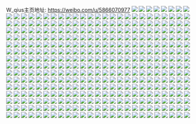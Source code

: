 W_qius主页地址: https://weibo.com/u/5866070977 
![](https://wx4.sinaimg.cn/mw2000/006oZr21gy1h9czw6kaw4j31400u0tgg.jpg) 
![](https://wx4.sinaimg.cn/mw2000/006oZr21gy1h9czw8965wj31400u0n5f.jpg) 
![](https://wx4.sinaimg.cn/mw2000/006oZr21gy1h9czweocjrj30tj10qk0q.jpg) 
![](https://wx4.sinaimg.cn/mw2000/006oZr21gy1h9anufvnnnj31400u079p.jpg) 
![](https://wx4.sinaimg.cn/mw2000/006oZr21gy1h95zeq20haj30u00x548s.jpg) 
![](https://wx4.sinaimg.cn/mw2000/006oZr21gy1h95zeozttoj30u0140woa.jpg) 
![](https://wx4.sinaimg.cn/mw2000/006oZr21gy1h95zenxmvlj30u014610u.jpg) 
![](https://wx4.sinaimg.cn/mw2000/006oZr21gy1h8wcj4cph3j31280u0451.jpg) 
![](https://wx4.sinaimg.cn/mw2000/006oZr21gy1h8wcisb42fj30u014vq6o.jpg) 
![](https://wx4.sinaimg.cn/mw2000/006oZr21gy1h8vd5m8fafj30v90r140a.jpg) 
![](https://wx4.sinaimg.cn/mw2000/006oZr21gy1h8vd5mpfzzj30u01pq43f.jpg) 
![](https://wx4.sinaimg.cn/mw2000/006oZr21gy1h8vd5luolyj30v90cqjrp.jpg) 
![](https://wx4.sinaimg.cn/mw2000/006oZr21gy1h8qzftor8ij30u014010a.jpg) 
![](https://wx4.sinaimg.cn/mw2000/006oZr21gy1h8qzfv01d0j31400u04a4.jpg) 
![](https://wx4.sinaimg.cn/mw2000/006oZr21gy1h8qzft1k7wj30u00u0wll.jpg) 
![](https://wx4.sinaimg.cn/mw2000/006oZr21gy1h8qzfs8gr4j30u01crgpr.jpg) 
![](https://wx4.sinaimg.cn/mw2000/006oZr21gy1h8pm5whofxj31400u0jxp.jpg) 
![](https://wx4.sinaimg.cn/mw2000/006oZr21gy1h8pm5v0pjpj30u01syq6x.jpg) 
![](https://wx4.sinaimg.cn/mw2000/006oZr21gy1h8pm5xbreej30wi0gl0ta.jpg) 
![](https://wx4.sinaimg.cn/mw2000/006oZr21gy1h8pm62n7gxj30u01sy0xg.jpg) 
![](https://wx4.sinaimg.cn/mw2000/006oZr21gy1h938e865u2j31400u0afl.jpg) 
![](https://wx4.sinaimg.cn/mw2000/006oZr21gy1h938e8p6lzj31400u00y6.jpg) 
![](https://wx4.sinaimg.cn/mw2000/006oZr21gy1h8md3t7qv9j312e0u0wjr.jpg) 
![](https://wx4.sinaimg.cn/mw2000/006oZr21gy1h8md3timz9j30u00u0dk1.jpg) 
![](https://wx4.sinaimg.cn/mw2000/006oZr21gy1h8md3soz0lj30u00u0wh8.jpg) 
![](https://wx4.sinaimg.cn/mw2000/006oZr21gy1h8kbck4wjkj30u0140dqg.jpg) 
![](https://wx4.sinaimg.cn/mw2000/006oZr21gy1h8kbcjpcg4j30pp140dlu.jpg) 
![](https://wx4.sinaimg.cn/mw2000/006oZr21gy1h8kbcl99wxj30sd0qrdm3.jpg) 
![](https://wx4.sinaimg.cn/mw2000/006oZr21gy1h8kbckkpfyj30u00u046f.jpg) 
![](https://wx4.sinaimg.cn/mw2000/006oZr21gy1h8kbcjbxg4j30ts0wqgrd.jpg) 
![](https://wx4.sinaimg.cn/mw2000/006oZr21gy1h8kbcky38lj31410u0n4l.jpg) 
![](https://wx4.sinaimg.cn/mw2000/006oZr21gy1h8kbcm1zhbj30u00u0gs3.jpg) 
![](https://wx4.sinaimg.cn/mw2000/006oZr21gy1h8kbcmhk5ej30zk0qnwlo.jpg) 
![](https://wx4.sinaimg.cn/mw2000/006oZr21gy1h8gvbjqc1ij30u0140qcc.jpg) 
![](https://wx4.sinaimg.cn/mw2000/006oZr21gy1h8gvbjfnigj30u00u078x.jpg) 
![](https://wx4.sinaimg.cn/mw2000/006oZr21gy1h855vb71dwj30u014vjw9.jpg) 
![](https://wx4.sinaimg.cn/mw2000/006oZr21gy1h7q2ykpxx9j31400u079p.jpg) 
![](https://wx4.sinaimg.cn/mw2000/006oZr21gy1h7q2yleqerj31400u0100.jpg) 
![](https://wx4.sinaimg.cn/mw2000/006oZr21gy1h7q2yiuua2j31400u0n5m.jpg) 
![](https://wx4.sinaimg.cn/mw2000/006oZr21gy1h7q2yjdlyrj31400u0n39.jpg) 
![](https://wx4.sinaimg.cn/mw2000/006oZr21gy1h7q2yi42mqj31400u0do0.jpg) 
![](https://wx4.sinaimg.cn/mw2000/006oZr21gy1h7q2ym1ftjj31400u045x.jpg) 
![](https://wx4.sinaimg.cn/mw2000/006oZr21gy1h7j54bhpqij31400u0wnn.jpg) 
![](https://wx4.sinaimg.cn/mw2000/006oZr21gy1h7j54fyar6j31400u0gqv.jpg) 
![](https://wx4.sinaimg.cn/mw2000/006oZr21gy1h7j54d2vwij30u00u00xv.jpg) 
![](https://wx4.sinaimg.cn/mw2000/006oZr21gy1h7j54dx3ljj31160u0ahe.jpg) 
![](https://wx4.sinaimg.cn/mw2000/006oZr21gy1h7p320zc80j313y0mpdps.jpg) 
![](https://wx4.sinaimg.cn/mw2000/006oZr21gy1h6l06f4v8sj30u0159ahl.jpg) 
![](https://wx4.sinaimg.cn/mw2000/006oZr21gy1h6l8vit9bpj30u0145qbb.jpg) 
![](https://wx4.sinaimg.cn/mw2000/006oZr21gy1h6l8vjpn8fj30u014nwkt.jpg) 
![](https://wx4.sinaimg.cn/mw2000/006oZr21gy1h6l7kzqactj30u0153jxj.jpg) 
![](https://wx4.sinaimg.cn/mw2000/006oZr21gy1h6l7l19mc3j30u01sxgv5.jpg) 
![](https://wx4.sinaimg.cn/mw2000/006oZr21gy1h6l06dzz0jj31400u0gxc.jpg) 
![](https://wx4.sinaimg.cn/mw2000/006oZr21gy1h6l7l9a2p9j30u0140k0i.jpg) 
![](https://wx4.sinaimg.cn/mw2000/006oZr21gy1h938qeorazj31400u0qdf.jpg) 
![](https://wx4.sinaimg.cn/mw2000/006oZr21gy1h6i95rplkxj30u00xnq97.jpg) 
![](https://wx4.sinaimg.cn/mw2000/006oZr21gy1h6i95sr2u1j31900u013w.jpg) 
![](https://wx4.sinaimg.cn/mw2000/006oZr21gy1h6i95qv13nj30u0145jyo.jpg) 
![](https://wx4.sinaimg.cn/mw2000/006oZr21gy1h64v44s6v2j30u015dgx3.jpg) 
![](https://wx4.sinaimg.cn/mw2000/006oZr21gy1h64v492pj1j30rt16rq9c.jpg) 
![](https://wx4.sinaimg.cn/mw2000/006oZr21gy1h635cym1g9j30u0148aio.jpg) 
![](https://wx4.sinaimg.cn/mw2000/006oZr21gy1h635j1xo86j30wi0q1ab4.jpg) 
![](https://wx4.sinaimg.cn/mw2000/006oZr21gy1h5xgrsnc73j30u0138q6z.jpg) 
![](https://wx4.sinaimg.cn/mw2000/006oZr21gy1h5x9lxdkbnj30u014edix.jpg) 
![](https://wx4.sinaimg.cn/mw2000/006oZr21gy1h5x9lyiv27j30u014y485.jpg) 
![](https://wx4.sinaimg.cn/mw2000/006oZr21gy1h5x9lts99gj30u0148tk5.jpg) 
![](https://wx4.sinaimg.cn/mw2000/006oZr21gy1h5x9lzm8laj31400u0wfu.jpg) 
![](https://wx4.sinaimg.cn/mw2000/006oZr21gy1h5x9lv9j58j30u015djxk.jpg) 
![](https://wx4.sinaimg.cn/mw2000/006oZr21gy1h5o0kyq7nfj30u015lakn.jpg) 
![](https://wx4.sinaimg.cn/mw2000/006oZr21gy1h5o0l076muj30u049p7wh.jpg) 
![](https://wx4.sinaimg.cn/mw2000/006oZr21gy1h5o0l1epdrj30u0159aks.jpg) 
![](https://wx4.sinaimg.cn/mw2000/006oZr21gy1h5o0l2n92bj313b0u079b.jpg) 
![](https://wx4.sinaimg.cn/mw2000/006oZr21gy1h5o0l3q0rdj31400u043a.jpg) 
![](https://wx4.sinaimg.cn/mw2000/006oZr21gy1h5o0l3321jj31400u0adv.jpg) 
![](https://wx4.sinaimg.cn/mw2000/006oZr21gy1h5o0l62hnbj30u0140do5.jpg) 
![](https://wx4.sinaimg.cn/mw2000/006oZr21gy1h5o0r1z94tj30u0140dij.jpg) 
![](https://wx4.sinaimg.cn/mw2000/006oZr21gy1h5o0rcmkssj31400u0ahb.jpg) 
![](https://wx4.sinaimg.cn/mw2000/006oZr21gy1h5j76kq4zlj30u013bafu.jpg) 
![](https://wx4.sinaimg.cn/mw2000/006oZr21gy1h5h24a45wyj31400u0qac.jpg) 
![](https://wx4.sinaimg.cn/mw2000/006oZr21gy1h50u2so9pij31400u0ah0.jpg) 
![](https://wx4.sinaimg.cn/mw2000/006oZr21gy1h4v9y0jm6kj30u014vgt2.jpg) 
![](https://wx4.sinaimg.cn/mw2000/006oZr21gy1h4v9xzt3lmj30tz0mitgd.jpg) 
![](https://wx4.sinaimg.cn/mw2000/006oZr21gy1h4v9y19g21j30u014v0yg.jpg) 
![](https://wx4.sinaimg.cn/mw2000/006oZr21gy1h4ss8lplutj31400u0tgr.jpg) 
![](https://wx4.sinaimg.cn/mw2000/006oZr21gy1h4ss8mtfbfj31400u0gtq.jpg) 
![](https://wx4.sinaimg.cn/mw2000/006oZr21gy1h4ss90gbjtj31400u0n58.jpg) 
![](https://wx4.sinaimg.cn/mw2000/006oZr21gy1h4rn1n3pzdj30u016aq9o.jpg) 
![](https://wx4.sinaimg.cn/mw2000/006oZr21gy1h4rn1r3cfvj30u014cwl2.jpg) 
![](https://wx4.sinaimg.cn/mw2000/006oZr21gy1h4rn1hxridj30u0141dor.jpg) 
![](https://wx4.sinaimg.cn/mw2000/006oZr21gy1h4rn1jyd6oj31400u07ab.jpg) 
![](https://wx4.sinaimg.cn/mw2000/006oZr21gy1h4rgm02wtqj31400u0jxq.jpg) 
![](https://wx4.sinaimg.cn/mw2000/006oZr21gy1h4rgm0x6vwj31400u0wk6.jpg) 
![](https://wx4.sinaimg.cn/mw2000/006oZr21gy1h4kg9arg8kj31400u0gr4.jpg) 
![](https://wx4.sinaimg.cn/mw2000/006oZr21gy1h4jq0htbi7j31400u048v.jpg) 
![](https://wx4.sinaimg.cn/mw2000/006oZr21gy1h4fnmjsl32j30u02faawa.jpg) 
![](https://wx4.sinaimg.cn/mw2000/006oZr21gy1h4fnmkqjhbj30u031xdzz.jpg) 
![](https://wx4.sinaimg.cn/mw2000/006oZr21gy1h4fnml6qy2j30u00yq123.jpg) 
![](https://wx4.sinaimg.cn/mw2000/006oZr21gy1h4fnmn1ff5j30u03o4e5f.jpg) 
![](https://wx4.sinaimg.cn/mw2000/006oZr21gy1h4fnmnyx94j31400u0dnb.jpg) 
![](https://wx4.sinaimg.cn/mw2000/006oZr21gy1h938yoxqodj30p135sqkf.jpg) 
![](https://wx4.sinaimg.cn/mw2000/006oZr21gy1h4911fl2qtj31400u0gs6.jpg) 
![](https://wx4.sinaimg.cn/mw2000/006oZr21gy1h3u8s1frdyj31ks0u0jy1.jpg) 
![](https://wx4.sinaimg.cn/mw2000/006oZr21gy1h3u8rzpnxuj30uq0pmq7c.jpg) 
![](https://wx4.sinaimg.cn/mw2000/006oZr21gy1h3u8s292z4j31og0u0k00.jpg) 
![](https://wx4.sinaimg.cn/mw2000/006oZr21gy1h3u8rxydnbj30qo0k0q45.jpg) 
![](https://wx4.sinaimg.cn/mw2000/006oZr21gy1h3u8t0wge6j30u00u0tep.jpg) 
![](https://wx4.sinaimg.cn/mw2000/006oZr21gy1h3u8s0pdv3j30u00u0gx3.jpg) 
![](https://wx4.sinaimg.cn/mw2000/006oZr21gy1h3u8x9ptonj30u00u0n3z.jpg) 
![](https://wx4.sinaimg.cn/mw2000/006oZr21ly1h3pg8eju01j30u0140gqv.jpg) 
![](https://wx4.sinaimg.cn/mw2000/006oZr21ly1h3pg8gobirj30u00u0ajg.jpg) 
![](https://wx4.sinaimg.cn/mw2000/006oZr21gy1h5iedoswotj30u00u0doj.jpg) 
![](https://wx4.sinaimg.cn/mw2000/006oZr21gy1h5iedyywlpj30u00u0gpw.jpg) 
![](https://wx4.sinaimg.cn/mw2000/006oZr21gy1h3a66iv7zfj31hc0u0aon.jpg) 
![](https://wx4.sinaimg.cn/mw2000/006oZr21gy1h3a66jbki1j30u0140dm8.jpg) 
![](https://wx4.sinaimg.cn/mw2000/006oZr21gy1h3a66gzhltj30u0140dop.jpg) 
![](https://wx4.sinaimg.cn/mw2000/006oZr21gy1h36tb03ohrj31400u0thz.jpg) 
![](https://wx4.sinaimg.cn/mw2000/006oZr21gy1h360ej80dvj31uo0u0448.jpg) 
![](https://wx4.sinaimg.cn/mw2000/006oZr21gy1h360emveudj31400u0wlp.jpg) 
![](https://wx4.sinaimg.cn/mw2000/006oZr21gy1h360ek8i03j31400u00yf.jpg) 
![](https://wx4.sinaimg.cn/mw2000/006oZr21gy1h360ekqfjtj30u0140gvh.jpg) 
![](https://wx4.sinaimg.cn/mw2000/006oZr21gy1h2xmrbsxlpj313z0u0jw7.jpg) 
![](https://wx4.sinaimg.cn/mw2000/006oZr21gy1h1ngykn82nj31400u0tdt.jpg) 
![](https://wx4.sinaimg.cn/mw2000/006oZr21gy1h1ngyi6vuvj30sd15twm3.jpg) 
![](https://wx4.sinaimg.cn/mw2000/006oZr21gy1h1ngyjhwtwj30wv0k0aeg.jpg) 
![](https://wx4.sinaimg.cn/mw2000/006oZr21gy1h1ngyj3qgej30t816rahv.jpg) 
![](https://wx4.sinaimg.cn/mw2000/006oZr21gy1h2mc1czo99j30zk0k078t.jpg) 
![](https://wx4.sinaimg.cn/mw2000/006oZr21gy1h0pxs569vlj31sk1cvtu3.jpg) 
![](https://wx4.sinaimg.cn/mw2000/006oZr21gy1h0pxs9p9vnj31w01ey1fr.jpg) 
![](https://wx4.sinaimg.cn/mw2000/006oZr21gy1h0pxs6klwgj31w01eynpd.jpg) 
![](https://wx4.sinaimg.cn/mw2000/006oZr21gy1gze4fav2joj31900u0ti7.jpg) 
![](https://wx4.sinaimg.cn/mw2000/006oZr21gy1gze4hj5i00j313z0u0al5.jpg) 
![](https://wx4.sinaimg.cn/mw2000/006oZr21gy1gze4fc7gb2j30u00u0799.jpg) 
![](https://wx4.sinaimg.cn/mw2000/006oZr21gy1gze4ff1w7qj313z0u0q69.jpg) 
![](https://wx4.sinaimg.cn/mw2000/006oZr21gy1gze4fdqq20j313z0u0dli.jpg) 
![](https://wx4.sinaimg.cn/mw2000/006oZr21gy1gza285l3ufj313z0u0dkm.jpg) 
![](https://wx4.sinaimg.cn/mw2000/006oZr21gy1gza27yv6l7j31400u0458.jpg) 
![](https://wx4.sinaimg.cn/mw2000/006oZr21gy1gza27vnc6oj30u0140gz8.jpg) 
![](https://wx4.sinaimg.cn/mw2000/006oZr21gy1gza280dj15j31400u0wlb.jpg) 
![](https://wx4.sinaimg.cn/mw2000/006oZr21gy1gza2848uu6j313z0u0ahr.jpg) 
![](https://wx4.sinaimg.cn/mw2000/006oZr21gy1gza2824z9ej31400u07aw.jpg) 
![](https://wx4.sinaimg.cn/mw2000/006oZr21gy1gza286lcovj30u00u0n1n.jpg) 
![](https://wx4.sinaimg.cn/mw2000/006oZr21gy1gza288prx6j30u00u0n61.jpg) 
![](https://wx4.sinaimg.cn/mw2000/006oZr21gy1gza289udt2j30u00u0tcx.jpg) 
![](https://wx4.sinaimg.cn/mw2000/006oZr21gy1gyuzrx42woj30rs0ku41o.jpg) 
![](https://wx4.sinaimg.cn/mw2000/006oZr21gy1gyuzrxitgdj31400u0q90.jpg) 
![](https://wx4.sinaimg.cn/mw2000/006oZr21gy1gyuzrwqst6j30sg0lcgou.jpg) 
![](https://wx4.sinaimg.cn/mw2000/006oZr21gy1gyuzry6lo4j31400u0qdg.jpg) 
![](https://wx4.sinaimg.cn/mw2000/006oZr21gy1gyuzrz5yw5j31400u048z.jpg) 
![](https://wx4.sinaimg.cn/mw2000/006oZr21gy1gymfwtof4tj30lr340e2r.jpg) 
![](https://wx4.sinaimg.cn/mw2000/006oZr21gy1gymfwvuwvqj30u040f4qp.jpg) 
![](https://wx4.sinaimg.cn/mw2000/006oZr21gy1gyjfnes72wj313z0u0482.jpg) 
![](https://wx4.sinaimg.cn/mw2000/006oZr21gy1gyjfngqf6hj30u00u0gqq.jpg) 
![](https://wx4.sinaimg.cn/mw2000/006oZr21gy1gyjfnqtdrsj313z0u0qc7.jpg) 
![](https://wx4.sinaimg.cn/mw2000/006oZr21gy1gyjfnl2a1tj313z0u0wkv.jpg) 
![](https://wx4.sinaimg.cn/mw2000/006oZr21gy1gyjfnb5wl1j31400u07cc.jpg) 
![](https://wx4.sinaimg.cn/mw2000/006oZr21gy1gyjfnpqcodj30u00u079k.jpg) 
![](https://wx4.sinaimg.cn/mw2000/006oZr21gy1gyjfntowxbj31hc0u047f.jpg) 
![](https://wx4.sinaimg.cn/mw2000/006oZr21gy1gyjfnih3ntj313z0u0tg9.jpg) 
![](https://wx4.sinaimg.cn/mw2000/006oZr21gy1gyjfo34my2j30sg2tx4qp.jpg) 
![](https://wx4.sinaimg.cn/mw2000/006oZr21gy1gyhlzdtgffj313z0u0juv.jpg) 
![](https://wx4.sinaimg.cn/mw2000/006oZr21gy1gyhlzgabhpj313z0u0jyj.jpg) 
![](https://wx4.sinaimg.cn/mw2000/006oZr21gy1gyhlzkiechj313z0u0tik.jpg) 
![](https://wx4.sinaimg.cn/mw2000/006oZr21gy1gyhlzmpha9j30u01407cg.jpg) 
![](https://wx4.sinaimg.cn/mw2000/006oZr21gy1gyhlzokm78j31400u00yw.jpg) 
![](https://wx4.sinaimg.cn/mw2000/006oZr21gy1gyhlzcg5zqj30u00u0ait.jpg) 
![](https://wx4.sinaimg.cn/mw2000/006oZr21gy1gxy1un5jh2j30u00u0gps.jpg) 
![](https://wx4.sinaimg.cn/mw2000/006oZr21gy1gxy1j5ym61j31400u0aik.jpg) 
![](https://wx4.sinaimg.cn/mw2000/006oZr21gy1gxy1j4r3o1j30zk0k0gp8.jpg) 
![](https://wx4.sinaimg.cn/mw2000/006oZr21gy1gxy1j32v5aj30u0292k3m.jpg) 
![](https://wx4.sinaimg.cn/mw2000/006oZr21gy1gxy1j3oezyj30zk0k0n10.jpg) 
![](https://wx4.sinaimg.cn/mw2000/006oZr21gy1gxy1yaovy4j30u016b436.jpg) 
![](https://wx4.sinaimg.cn/mw2000/006oZr21gy1gxwdgl4el0j30xy0j2n1i.jpg) 
![](https://wx4.sinaimg.cn/mw2000/006oZr21gy1gxwdjahrlrj31400u0jxf.jpg) 
![](https://wx4.sinaimg.cn/mw2000/006oZr21gy1gxidd7ryitj31400u0dnd.jpg) 
![](https://wx4.sinaimg.cn/mw2000/006oZr21gy1gx6we9tni9j31400u0qef.jpg) 
![](https://wx4.sinaimg.cn/mw2000/006oZr21gy1gx6we8xrj3j31400u00y1.jpg) 
![](https://wx4.sinaimg.cn/mw2000/006oZr21gy1gx6we87zh9j30u0140k21.jpg) 
![](https://wx4.sinaimg.cn/mw2000/006oZr21gy1gwxlna5lzgj315s0vc7dm.jpg) 
![](https://wx4.sinaimg.cn/mw2000/006oZr21gy1gwxlnbtheqj33402c0kjn.jpg) 
![](https://wx4.sinaimg.cn/mw2000/006oZr21gy1gwxlnctx2sj315s0vcq8s.jpg) 
![](https://wx4.sinaimg.cn/mw2000/006oZr21gy1gwxlq50290j30wi0mhq98.jpg) 
![](https://wx4.sinaimg.cn/mw2000/006oZr21gy1gwhg8mfnxpj33332bbhdu.jpg) 
![](https://wx4.sinaimg.cn/mw2000/006oZr21gy1gwhg8nn4igj33332bbhdu.jpg) 
![](https://wx4.sinaimg.cn/mw2000/006oZr21gy1gwhg8ocx6cj315s0vc7cb.jpg) 
![](https://wx4.sinaimg.cn/mw2000/006oZr21gy1gwhg8r78k0j32c0340npf.jpg) 
![](https://wx4.sinaimg.cn/mw2000/006oZr21gy1gwhg8sxoxij33402c0u0y.jpg) 
![](https://wx4.sinaimg.cn/mw2000/006oZr21gy1gwhga8oldvj30wi0m3ahr.jpg) 
![](https://wx4.sinaimg.cn/mw2000/006oZr21gy1gvvket0h4vj32c0340kjm.jpg) 
![](https://wx4.sinaimg.cn/mw2000/006oZr21gy1gvvkelbku2j30vc0vc0zx.jpg) 
![](https://wx4.sinaimg.cn/mw2000/006oZr21gy1gvvkeqaagsj33402c04qr.jpg) 
![](https://wx4.sinaimg.cn/mw2000/006oZr21gy1gvvkendz0pj33402c0u0y.jpg) 
![](https://wx4.sinaimg.cn/mw2000/006oZr21gy1gvimeg1t4fj615s0vcwoq02.jpg) 
![](https://wx4.sinaimg.cn/mw2000/006oZr21gy1gvim6kbl8uj615s0vcwqg02.jpg) 
![](https://wx4.sinaimg.cn/mw2000/006oZr21gy1gv0a1rwab5j60u013yn4t02.jpg) 
![](https://wx4.sinaimg.cn/mw2000/006oZr21gy1gv0a1suczvj61400u0tea02.jpg) 
![](https://wx4.sinaimg.cn/mw2000/006oZr21gy1gv0a1qwnu3j61400u0qm002.jpg) 
![](https://wx4.sinaimg.cn/mw2000/006oZr21gy1gv0a1ptk38j61400u0jvh02.jpg) 
![](https://wx4.sinaimg.cn/mw2000/006oZr21gy1gv0a1tbzw5j61400u00xf02.jpg) 
![](https://wx4.sinaimg.cn/mw2000/006oZr21gy1gv0a1tuqz7j61400u042s02.jpg) 
![](https://wx4.sinaimg.cn/mw2000/006oZr21gy1gu0b4nfgmvj31400u0gyq.jpg) 
![](https://wx4.sinaimg.cn/mw2000/006oZr21gy1gu0b4omc3lj31400u0agp.jpg) 
![](https://wx4.sinaimg.cn/mw2000/006oZr21gy1gu0b4lzdrnj31400u0qbm.jpg) 
![](https://wx4.sinaimg.cn/mw2000/006oZr21gy1gu0b4papq8j31910u0458.jpg) 
![](https://wx4.sinaimg.cn/mw2000/006oZr21gy1gu3ldj8tbpj30u028igvl.jpg) 
![](https://wx4.sinaimg.cn/mw2000/006oZr21gy1guamkbglm9j61400u0wog02.jpg) 
![](https://wx4.sinaimg.cn/mw2000/006oZr21gy1gt8bz0io5nj30u00u042h.jpg) 
![](https://wx4.sinaimg.cn/mw2000/006oZr21gy1gt8byztah2j30u02xh4gu.jpg) 
![](https://wx4.sinaimg.cn/mw2000/006oZr21gy1gt8bz1ejsej61400u0wo102.jpg) 
![](https://wx4.sinaimg.cn/mw2000/006oZr21gy1gt8byxy3fpj31400u0dkx.jpg) 
![](https://wx4.sinaimg.cn/mw2000/006oZr21gy1gt0fwjsd9aj30lc0lb77s.jpg) 
![](https://wx4.sinaimg.cn/mw2000/006oZr21gy1gt0fwjgnbpj30vc0vcgso.jpg) 
![](https://wx4.sinaimg.cn/mw2000/006oZr21gy1gt0fwc02joj30vc0vc494.jpg) 
![](https://wx4.sinaimg.cn/mw2000/006oZr21gy1gt0g2g1lcsj31600vaaiy.jpg) 
![](https://wx4.sinaimg.cn/mw2000/006oZr21gy1gt0fwh3crdj33402c0e83.jpg) 
![](https://wx4.sinaimg.cn/mw2000/006oZr21gy1gt0fwkp24mj30wi0xk7d1.jpg) 
![](https://wx4.sinaimg.cn/mw2000/006oZr21gy1gsqq30wqspj30u00u0gt4.jpg) 
![](https://wx4.sinaimg.cn/mw2000/006oZr21gy1gsqq319x95j31400u0wnb.jpg) 
![](https://wx4.sinaimg.cn/mw2000/006oZr21gy1gsqq30kwx0j30u014010c.jpg) 
![](https://wx4.sinaimg.cn/mw2000/006oZr21gy1gsqq2z78qwj31410u044x.jpg) 
![](https://wx4.sinaimg.cn/mw2000/006oZr21gy1gsqq2zugg7j30u00u0780.jpg) 
![](https://wx4.sinaimg.cn/mw2000/006oZr21gy1gsqq3071txj31400u075u.jpg) 
![](https://wx4.sinaimg.cn/mw2000/006oZr21gy1gs7ijiwkp1j30vc0vcdp2.jpg) 
![](https://wx4.sinaimg.cn/mw2000/006oZr21gy1gs7iji7ea4j32bc334npe.jpg) 
![](https://wx4.sinaimg.cn/mw2000/006oZr21gy1gs7ijjvo0vj32bc1avkjl.jpg) 
![](https://wx4.sinaimg.cn/mw2000/006oZr21gy1gs7ijkeqxqj30vc0vcn7o.jpg) 
![](https://wx4.sinaimg.cn/mw2000/006oZr21gy1gs7ijl1i6ij315s0vc7wh.jpg) 
![](https://wx4.sinaimg.cn/mw2000/006oZr21gy1gs7ijh4yvdj313p0vcgv2.jpg) 
![](https://wx4.sinaimg.cn/mw2000/006oZr21gy1gs3qykztu8j31hd0u0tkb.jpg) 
![](https://wx4.sinaimg.cn/mw2000/006oZr21gy1gs3qym9913j30wi0i1tb8.jpg) 
![](https://wx4.sinaimg.cn/mw2000/006oZr21gy1gs3qylqfx5j30u00u0dn6.jpg) 
![](https://wx4.sinaimg.cn/mw2000/006oZr21gy1gs3qyjz6uij30u00u0tgh.jpg) 
![](https://wx4.sinaimg.cn/mw2000/006oZr21gy1gs3qyjgyjzj30u00u0jxj.jpg) 
![](https://wx4.sinaimg.cn/mw2000/006oZr21gy1gs3qyki5o2j30u00u0aj1.jpg) 
![](https://wx4.sinaimg.cn/mw2000/006oZr21gy1gs3qyhvmslj31hc0u07k9.jpg) 
![](https://wx4.sinaimg.cn/mw2000/006oZr21gy1gs3qyj30goj30rs1mitld.jpg) 
![](https://wx4.sinaimg.cn/mw2000/006oZr21gy1gs3qyih7t1j31900u0qgp.jpg) 
![](https://wx4.sinaimg.cn/mw2000/006oZr21gy1gry8qjl0q0j313g0u0dmg.jpg) 
![](https://wx4.sinaimg.cn/mw2000/006oZr21gy1gry8qgwpt1j30rs0kuq78.jpg) 
![](https://wx4.sinaimg.cn/mw2000/006oZr21gy1gry8qfb3fmj31hb0u0n4l.jpg) 
![](https://wx4.sinaimg.cn/mw2000/006oZr21gy1grgypnkhm2j318y0u0wnl.jpg) 
![](https://wx4.sinaimg.cn/mw2000/006oZr21gy1grgypn4u3oj31400u04b8.jpg) 
![](https://wx4.sinaimg.cn/mw2000/006oZr21gy1grgypmrlj2j312o0u0q9o.jpg) 
![](https://wx4.sinaimg.cn/mw2000/006oZr21gy1grgyq83y30j30u00u0wru.jpg) 
![](https://wx4.sinaimg.cn/mw2000/006oZr21gy1grgypm6lxfj31400u078a.jpg) 
![](https://wx4.sinaimg.cn/mw2000/006oZr21gy1grgypu9lz7j31hc0u04gz.jpg) 
![](https://wx4.sinaimg.cn/mw2000/006oZr21gy1grgypsf3vmj30u00u0q9z.jpg) 
![](https://wx4.sinaimg.cn/mw2000/006oZr21gy1grgyps0knzj30zk0k0agj.jpg) 
![](https://wx4.sinaimg.cn/mw2000/006oZr21gy1grgypra4fmj30u00u0109.jpg) 
![](https://wx4.sinaimg.cn/mw2000/006oZr21gy1grdfsnzw32j30u00u07bl.jpg) 
![](https://wx4.sinaimg.cn/mw2000/006oZr21gy1grdfsogw8aj31400u0ahf.jpg) 
![](https://wx4.sinaimg.cn/mw2000/006oZr21gy1grdfsp5n51j31400u0tm2.jpg) 
![](https://wx4.sinaimg.cn/mw2000/006oZr21gy1gra5cxdxapj31400u07c6.jpg) 
![](https://wx4.sinaimg.cn/mw2000/006oZr21gy1gra5cwxusjj60rs0kuad702.jpg) 
![](https://wx4.sinaimg.cn/mw2000/006oZr21gy1gr8xj5j903j30u00u07cg.jpg) 
![](https://wx4.sinaimg.cn/mw2000/006oZr21gy1gr8xj4m9lxj31hb0u047a.jpg) 
![](https://wx4.sinaimg.cn/mw2000/006oZr21gy1gr8xj543qvj31400u046h.jpg) 
![](https://wx4.sinaimg.cn/mw2000/006oZr21gy1gqn30lniypj32801o0b2a.jpg) 
![](https://wx4.sinaimg.cn/mw2000/006oZr21gy1gqh1l49zrfj32aq3404qs.jpg) 
![](https://wx4.sinaimg.cn/mw2000/006oZr21gy1gqh1l8gsazj30n00y50zi.jpg) 
![](https://wx4.sinaimg.cn/mw2000/006oZr21gy1gqh1l5af2uj30n00yiwp6.jpg) 
![](https://wx4.sinaimg.cn/mw2000/006oZr21gy1gqh1l7r8jwj32c033yu0x.jpg) 
![](https://wx4.sinaimg.cn/mw2000/006oZr21gy1gq6sd7xmpjj31400u0tob.jpg) 
![](https://wx4.sinaimg.cn/mw2000/006oZr21gy1gq6sda0zpyj31hc0u0qjf.jpg) 
![](https://wx4.sinaimg.cn/mw2000/006oZr21gy1gq6sd8h1f0j31400u017k.jpg) 
![](https://wx4.sinaimg.cn/mw2000/006oZr21gy1gq6sd9kx4uj30y20u0wo1.jpg) 
![](https://wx4.sinaimg.cn/mw2000/006oZr21gy1gq6sd92uzsj30tz0hogqb.jpg) 
![](https://wx4.sinaimg.cn/mw2000/006oZr21gy1gq6sd7dob7j30u00u0gwt.jpg) 
![](https://wx4.sinaimg.cn/mw2000/006oZr21gy1gq3510ujj9j31rx2ghx6p.jpg) 
![](https://wx4.sinaimg.cn/mw2000/006oZr21gy1gq350ydzsej32801o07wh.jpg) 
![](https://wx4.sinaimg.cn/mw2000/006oZr21gy1gq350xqy7kj32801o0x6p.jpg) 
![](https://wx4.sinaimg.cn/mw2000/006oZr21gy1gpxu48orphj30u00u0q65.jpg) 
![](https://wx4.sinaimg.cn/mw2000/006oZr21gy1gpxu49k4fdj30u00u0q6g.jpg) 
![](https://wx4.sinaimg.cn/mw2000/006oZr21gy1gpxu47t8k1j31400u0159.jpg) 
![](https://wx4.sinaimg.cn/mw2000/006oZr21gy1gpxu4bcyhvj315u0u0k52.jpg) 
![](https://wx4.sinaimg.cn/mw2000/006oZr21gy1gpswp2ayg2j32801o11ky.jpg) 
![](https://wx4.sinaimg.cn/mw2000/006oZr21gy1gpswp2vejsj30l81df7g7.jpg) 
![](https://wx4.sinaimg.cn/mw2000/006oZr21gy1gpswp42kq7j32801l37wi.jpg) 
![](https://wx4.sinaimg.cn/mw2000/006oZr21gy1gpswoozz45j32bb2bbx6x.jpg) 
![](https://wx4.sinaimg.cn/mw2000/006oZr21gy1gpswoygpkzj32bb2bbx6p.jpg) 
![](https://wx4.sinaimg.cn/mw2000/006oZr21gy1gpswot9ic2j3333333x6t.jpg) 
![](https://wx4.sinaimg.cn/mw2000/006oZr21gy1gpswp06ujlj32bb2bbnpd.jpg) 
![](https://wx4.sinaimg.cn/mw2000/006oZr21gy1gpswowwq24j32bb2bbnpe.jpg) 
![](https://wx4.sinaimg.cn/mw2000/006oZr21gy1gpswouyt21j32bb2bbe81.jpg) 
![](https://wx4.sinaimg.cn/mw2000/006oZr21gy1gpjmt55y5ij30zk0k0n76.jpg) 
![](https://wx4.sinaimg.cn/mw2000/006oZr21gy1gpjmt61iu1j31400u0gvq.jpg) 
![](https://wx4.sinaimg.cn/mw2000/006oZr21gy1gpjmt5lrzoj30zk0k0aie.jpg) 
![](https://wx4.sinaimg.cn/mw2000/006oZr21gy1gpjmt6h7zcj31400u04e7.jpg) 
![](https://wx4.sinaimg.cn/mw2000/006oZr21gy1gpjmt8e8muj31400u0aok.jpg) 
![](https://wx4.sinaimg.cn/mw2000/006oZr21gy1gpjmt7whibj30zk0jejzs.jpg) 
![](https://wx4.sinaimg.cn/mw2000/006oZr21gy1gpik1avahpj30x20tytjz.jpg) 
![](https://wx4.sinaimg.cn/mw2000/006oZr21gy1gpik1cg87vj31400u018t.jpg) 
![](https://wx4.sinaimg.cn/mw2000/006oZr21gy1gpik172qbmj31400u0dt5.jpg) 
![](https://wx4.sinaimg.cn/mw2000/006oZr21gy1gpik19zl61j315r0rudsh.jpg) 
![](https://wx4.sinaimg.cn/mw2000/006oZr21gy1gpik1btgwrj31400u0nbr.jpg) 
![](https://wx4.sinaimg.cn/mw2000/006oZr21gy1gpik19fi4rj31100rrtjf.jpg) 
![](https://wx4.sinaimg.cn/mw2000/006oZr21gy1gph3l0iff7j31400u0k44.jpg) 
![](https://wx4.sinaimg.cn/mw2000/006oZr21gy1gph3l16sfij312q0u044i.jpg) 
![](https://wx4.sinaimg.cn/mw2000/006oZr21gy1gph3kzrie3j31400u0nba.jpg) 
![](https://wx4.sinaimg.cn/mw2000/006oZr21gy1gph3l3dfw8j30u0140jxd.jpg) 
![](https://wx4.sinaimg.cn/mw2000/006oZr21gy1gph3l1vv7rj30u00u0dnj.jpg) 
![](https://wx4.sinaimg.cn/mw2000/006oZr21gy1gph3l2gdeaj31400u0tem.jpg) 
![](https://wx4.sinaimg.cn/mw2000/006oZr21gy1gpdxk1d920j32yo1o0x6p.jpg) 
![](https://wx4.sinaimg.cn/mw2000/006oZr21gy1gp8tm82j24j32yo1o0x6q.jpg) 
![](https://wx4.sinaimg.cn/mw2000/006oZr21gy1gosmjp9cyuj32bb1au4pn.jpg) 
![](https://wx4.sinaimg.cn/mw2000/006oZr21gy1gosmjqkq3dj31o01o0kjl.jpg) 
![](https://wx4.sinaimg.cn/mw2000/006oZr21gy1gosmjocvuyj32bb2bbe82.jpg) 
![](https://wx4.sinaimg.cn/mw2000/006oZr21gy1gof7mwb4i2j30u00u0k08.jpg) 
![](https://wx4.sinaimg.cn/mw2000/006oZr21gy1gof7my2cdlj30u00u0thd.jpg) 
![](https://wx4.sinaimg.cn/mw2000/006oZr21gy1gof7mvosdlj30u00u0gw0.jpg) 
![](https://wx4.sinaimg.cn/mw2000/006oZr21gy1gof7mxhmx1j31400u0alk.jpg) 
![](https://wx4.sinaimg.cn/mw2000/006oZr21gy1gof7mv853fj30u00u0qdp.jpg) 
![](https://wx4.sinaimg.cn/mw2000/006oZr21gy1gof7sski3lj31400u0wr6.jpg) 
![](https://wx4.sinaimg.cn/mw2000/006oZr21gy1gocyrmngimj31400u0tey.jpg) 
![](https://wx4.sinaimg.cn/mw2000/006oZr21gy1gocyv22na1j31hc0u0aml.jpg) 
![](https://wx4.sinaimg.cn/mw2000/006oZr21gy1gocyv2e34kj31400u07bk.jpg) 
![](https://wx4.sinaimg.cn/mw2000/006oZr21gy1gocyrgzcqxj30u00u0agv.jpg) 
![](https://wx4.sinaimg.cn/mw2000/006oZr21gy1gocyv2p0gdj31400qb0xo.jpg) 
![](https://wx4.sinaimg.cn/mw2000/006oZr21gy1gocyv31ka7j31400u0qeh.jpg) 
![](https://wx4.sinaimg.cn/mw2000/006oZr21gy1go98dhg5zej31420u0kak.jpg) 
![](https://wx4.sinaimg.cn/mw2000/006oZr21gy1go98dgoepqj30u014012w.jpg) 
![](https://wx4.sinaimg.cn/mw2000/006oZr21gy1go98dg48c0j312s0u0dx5.jpg) 
![](https://wx4.sinaimg.cn/mw2000/006oZr21gy1go98dexn8tj31400u0and.jpg) 
![](https://wx4.sinaimg.cn/mw2000/006oZr21gy1go98dior78j31400u0wum.jpg) 
![](https://wx4.sinaimg.cn/mw2000/006oZr21gy1go98dj3otaj31400u0tmu.jpg) 
![](https://wx4.sinaimg.cn/mw2000/006oZr21gy1go98dfhyxij30u0140197.jpg) 
![](https://wx4.sinaimg.cn/mw2000/006oZr21gy1go98dhy9irj30u00uvqb5.jpg) 
![](https://wx4.sinaimg.cn/mw2000/006oZr21gy1go98djic3tj313j0u07hk.jpg) 
![](https://wx4.sinaimg.cn/mw2000/006oZr21gy1go62xx55uvj31400u0wp1.jpg) 
![](https://wx4.sinaimg.cn/mw2000/006oZr21gy1gnulpyuw6gj32801o0npe.jpg) 
![](https://wx4.sinaimg.cn/mw2000/006oZr21gy1gnulqcesqnj33402c0b2a.jpg) 
![](https://wx4.sinaimg.cn/mw2000/006oZr21gy1gnulz1onpnj33402c01ky.jpg) 
![](https://wx4.sinaimg.cn/mw2000/006oZr21gy1gnulxvz2wuj30u01mz4ap.jpg) 
![](https://wx4.sinaimg.cn/mw2000/006oZr21gy1gnl3zzg3i5j31sy0u0kbr.jpg) 
![](https://wx4.sinaimg.cn/mw2000/006oZr21gy1gnl3zyqewwj31400u0qfa.jpg) 
![](https://wx4.sinaimg.cn/mw2000/006oZr21gy1gnl400ulwkj31sy0u07og.jpg) 
![](https://wx4.sinaimg.cn/mw2000/006oZr21gy1gnl40j5nz9j30u01407co.jpg) 
![](https://wx4.sinaimg.cn/mw2000/006oZr21gy1gnl401habfj31hc0tz0zj.jpg) 
![](https://wx4.sinaimg.cn/mw2000/006oZr21gy1gnl401vdcij30u01400zz.jpg) 
![](https://wx4.sinaimg.cn/mw2000/006oZr21gy1gnl402vnptj31hc0tztf5.jpg) 
![](https://wx4.sinaimg.cn/mw2000/006oZr21gy1gnl403fo8nj31400u0tex.jpg) 
![](https://wx4.sinaimg.cn/mw2000/006oZr21gy1gnl40420iyj31hc0tz77l.jpg) 
![](https://wx4.sinaimg.cn/mw2000/006oZr21gy1gmivgdqfktj30u00u00yb.jpg) 
![](https://wx4.sinaimg.cn/mw2000/006oZr21gy1gmivgd7cedj30ja0jatc8.jpg) 
![](https://wx4.sinaimg.cn/mw2000/006oZr21gy1gmivgckr10j31400u0n7b.jpg) 
![](https://wx4.sinaimg.cn/mw2000/006oZr21gy1gmivge490bj30tx0txjwk.jpg) 
![](https://wx4.sinaimg.cn/mw2000/006oZr21gy1gmivgelf5jj31400u0dpv.jpg) 
![](https://wx4.sinaimg.cn/mw2000/006oZr21gy1gmivgfmbabj30h20h2q4t.jpg) 
![](https://wx4.sinaimg.cn/mw2000/006oZr21gy1gm5rljyobnj31400u043o.jpg) 
![](https://wx4.sinaimg.cn/mw2000/006oZr21gy1gm5rlmjc6qj313y0u0k12.jpg) 
![](https://wx4.sinaimg.cn/mw2000/006oZr21gy1gm5rlpe0odj30u0140k3u.jpg) 
![](https://wx4.sinaimg.cn/mw2000/006oZr21gy1gm5rlswvfij30u00u0qa3.jpg) 
![](https://wx4.sinaimg.cn/mw2000/006oZr21gy1gm5rluetslj313y0u0wkx.jpg) 
![](https://wx4.sinaimg.cn/mw2000/006oZr21gy1gm5rlw9639j30u00u0do7.jpg) 
![](https://wx4.sinaimg.cn/mw2000/006oZr21gy1gm5rrfp0rfj30tu0qbjvq.jpg) 
![](https://wx4.sinaimg.cn/mw2000/006oZr21gy1gm5rly8647j31400u0gv8.jpg) 
![](https://wx4.sinaimg.cn/mw2000/006oZr21gy1gm5rlif852j30w40u0guj.jpg) 
![](https://wx4.sinaimg.cn/mw2000/006oZr21gy1gl6e1gg921j32c0340hdt.jpg) 
![](https://wx4.sinaimg.cn/mw2000/006oZr21gy1gl6e1ocbxpj32c0340b29.jpg) 
![](https://wx4.sinaimg.cn/mw2000/006oZr21gy1gl6e1lnnzkj32c0340qv5.jpg) 
![](https://wx4.sinaimg.cn/mw2000/006oZr21gy1gl6e1ums6sj33402c01kx.jpg) 
![](https://wx4.sinaimg.cn/mw2000/006oZr21gy1gl6e1r36c9j33402c0az8.jpg) 
![](https://wx4.sinaimg.cn/mw2000/006oZr21gy1gl6e1zz2i5j33402c04qp.jpg) 
![](https://wx4.sinaimg.cn/mw2000/006oZr21gy1gl6e1dddt6j33402c01hs.jpg) 
![](https://wx4.sinaimg.cn/mw2000/006oZr21gy1gl6e24m6oxj33402c01kx.jpg) 
![](https://wx4.sinaimg.cn/mw2000/006oZr21gy1gl6e2a45g7j33402c04qp.jpg) 
![](https://wx4.sinaimg.cn/mw2000/006oZr21gy1gksm2oognoj31o01o04qp.jpg) 
![](https://wx4.sinaimg.cn/mw2000/006oZr21gy1gksm2nf0icj31o01mwe81.jpg) 
![](https://wx4.sinaimg.cn/mw2000/006oZr21gy1gksm2mmt15j31o01o04qp.jpg) 
![](https://wx4.sinaimg.cn/mw2000/006oZr21gy1gkc2jo6882j30u00u0gtb.jpg) 
![](https://wx4.sinaimg.cn/mw2000/006oZr21gy1gkc2jnbhjcj30u00u0jw1.jpg) 
![](https://wx4.sinaimg.cn/mw2000/006oZr21gy1gkc2jpgyj4j30u00u07at.jpg) 
![](https://wx4.sinaimg.cn/mw2000/006oZr21gy1gjv5lwp4fjj30yb0jbq5d.jpg) 
![](https://wx4.sinaimg.cn/mw2000/006oZr21gy1gjv5lyochej30n04h0kjl.jpg) 
![](https://wx4.sinaimg.cn/mw2000/006oZr21gy1gjv5lw7gvlj328g340e83.jpg) 
![](https://wx4.sinaimg.cn/mw2000/006oZr21gy1gjv5luv007j32yo1o0hdu.jpg) 
![](https://wx4.sinaimg.cn/mw2000/006oZr21gy1gjv5n99toyj30u01jc7wh.jpg) 
![](https://wx4.sinaimg.cn/mw2000/006oZr21gy1gjv5ly2h44j32yo1o01ky.jpg) 
![](https://wx4.sinaimg.cn/mw2000/006oZr21gy1gjdgbz8efyj30u0191jz4.jpg) 
![](https://wx4.sinaimg.cn/mw2000/006oZr21gy1gjdgc203h5j31910u0qeb.jpg) 
![](https://wx4.sinaimg.cn/mw2000/006oZr21gy1gjdgbzypesj30u01907fo.jpg) 
![](https://wx4.sinaimg.cn/mw2000/006oZr21gy1gjdgbxykpkj30u019111l.jpg) 
![](https://wx4.sinaimg.cn/mw2000/006oZr21gy1gjdgbym4zqj30u0190tgt.jpg) 
![](https://wx4.sinaimg.cn/mw2000/006oZr21gy1gjdgc11rp6j30u0190dsm.jpg) 

